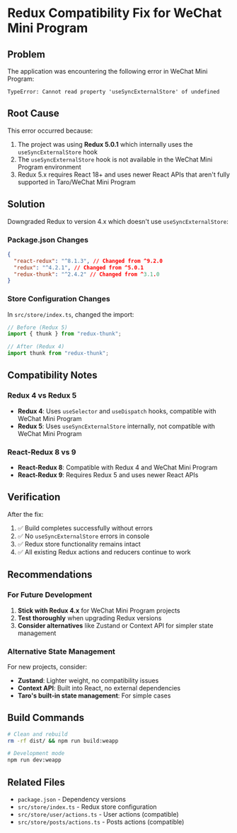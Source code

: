 # Redux Compatibility Fix for WeChat Mini Program

## Problem

The application was encountering the following error in WeChat Mini Program:

```
TypeError: Cannot read property 'useSyncExternalStore' of undefined
```

## Root Cause

This error occurred because:

1. The project was using **Redux 5.0.1** which internally uses the `useSyncExternalStore` hook
2. The `useSyncExternalStore` hook is not available in the WeChat Mini Program environment
3. Redux 5.x requires React 18+ and uses newer React APIs that aren't fully supported in Taro/WeChat Mini Program

## Solution

Downgraded Redux to version 4.x which doesn't use `useSyncExternalStore`:

### Package.json Changes

```json
{
  "react-redux": "^8.1.3", // Changed from ^9.2.0
  "redux": "^4.2.1", // Changed from ^5.0.1
  "redux-thunk": "^2.4.2" // Changed from ^3.1.0
}
```

### Store Configuration Changes

In `src/store/index.ts`, changed the import:

```typescript
// Before (Redux 5)
import { thunk } from "redux-thunk";

// After (Redux 4)
import thunk from "redux-thunk";
```

## Compatibility Notes

### Redux 4 vs Redux 5

- **Redux 4**: Uses `useSelector` and `useDispatch` hooks, compatible with WeChat Mini Program
- **Redux 5**: Uses `useSyncExternalStore` internally, not compatible with WeChat Mini Program

### React-Redux 8 vs 9

- **React-Redux 8**: Compatible with Redux 4 and WeChat Mini Program
- **React-Redux 9**: Requires Redux 5 and uses newer React APIs

## Verification

After the fix:

1. ✅ Build completes successfully without errors
2. ✅ No `useSyncExternalStore` errors in console
3. ✅ Redux store functionality remains intact
4. ✅ All existing Redux actions and reducers continue to work

## Recommendations

### For Future Development

1. **Stick with Redux 4.x** for WeChat Mini Program projects
2. **Test thoroughly** when upgrading Redux versions
3. **Consider alternatives** like Zustand or Context API for simpler state management

### Alternative State Management

For new projects, consider:

- **Zustand**: Lighter weight, no compatibility issues
- **Context API**: Built into React, no external dependencies
- **Taro's built-in state management**: For simple cases

## Build Commands

```bash
# Clean and rebuild
rm -rf dist/ && npm run build:weapp

# Development mode
npm run dev:weapp
```

## Related Files

- `package.json` - Dependency versions
- `src/store/index.ts` - Redux store configuration
- `src/store/user/actions.ts` - User actions (compatible)
- `src/store/posts/actions.ts` - Posts actions (compatible)
